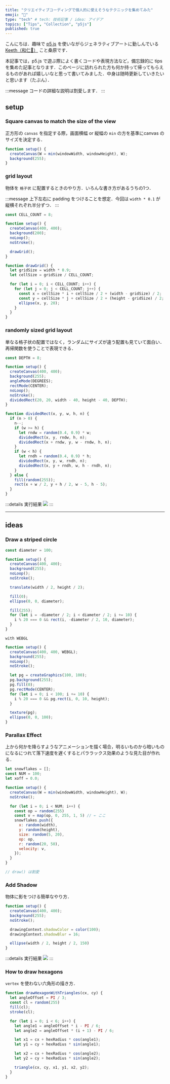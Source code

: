 ```yaml
---
title: "クリエイティブコーディングで個人的に使えそうなテクニックを集めてみた"
emoji: "🎨"
type: "tech" # tech: 技術記事 / idea: アイデア
topics: ["Tips", "Collection", "p5js"]
published: true
---
```


こんにちは．趣味で [p5.js](https://p5js.org/) を使いながらジェネラティブアートに勤しんでいる [Keeth（和仁🐊）](https://x.com/ArtmanKKeeth) こと桑原です．

本記事では，p5.js で遊ぶ際によく書くコードや表現方法など，備忘録的に tips を集めた記事となります．このページに訪れられた方も何か持って帰ってもらえるものがあれば嬉しいなと思って書いてみました．中身は随時更新していきたいと思います（たぶん）．

:::message
コードの詳細な説明は割愛します．
:::

## setup

### Square canvas to match the size of the view

正方形の `canvas` を指定する際，画面横幅 or 縦幅の `min` の方を基準にcanvas のサイズを決定する．

```js
function setup() {
  createCanvas(W = min(windowWidth, windowHeight), W);
  background(255);
}
```

### grid layout

物体を `格子状` に配置するときのやり方．いろんな書き方があるうちの1つ．

:::message
上下左右に padding をつけることを想定．今回は `width * 0.1` が縦横それぞれ半分ずつ．
:::


```js
const CELL_COUNT = 8;

function setup() {
  createCanvas(400, 400);
  background(200);
  noLoop();
  noStroke();

  drawGrid();
}

function drawGrid() {
  let gridSize = width * 0.9;
  let cellSize = gridSize / CELL_COUNT;

  for (let i = 0; i < CELL_COUNT; i++) {
    for (let j = 0; j < CELL_COUNT; j++) {
      const x = cellSize * i + cellSize / 2 + (width - gridSize) / 2;
      const y = cellSize * j + cellSize / 2 + (height - gridSize) / 2;
      ellipse(x, y, 20);
    }
  }
}
```

### randomly sized grid layout

単なる格子状の配置ではなく，ランダムにサイズが違う配置も見ていて面白い．再帰関数を使うことで表現できる．

```js
const DEPTH = 8;

function setup() {
  createCanvas(400, 400);
  background(255);
  angleMode(DEGREES);
  rectMode(CENTER);
  noLoop();
  noStroke();
  dividedRect(20, 20, width - 40, height - 40, DEPTH);
}

function dividedRect(x, y, w, h, n) {
  if (n > 0) {
    n--;
    if (w >= h) {
      let rndw = random(0.4, 0.9) * w;
      dividedRect(x, y, rndw, h, n);
      dividedRect(x + rndw, y, w - rndw, h, n);
    }
    if (w < h) {
      let rndh = random(0.4, 0.9) * h;
      dividedRect(x, y, w, rndh, n);
      dividedRect(x, y + rndh, w, h - rndh, n);
    }
  } else {
    fill(random(255));
    rect(x + w / 2, y + h / 2, w - 5, h - 5);
  }
}
```

:::details 実行結果
![](/images/tips_for_p5js/randomly_sized_grid_layout.png)
:::



---

## ideas

### Draw a striped circle

```js
const diameter = 100;

function setup() {
  createCanvas(400, 400);
  background(255);
  noLoop();
  noStroke();

  translate(width / 2, height / 2);

  fill(0);
  ellipse(0, 0, diameter);

  fill(255);
  for (let i = -diameter / 2; i < diameter / 2; i += 10) {
    i % 20 === 0 && rect(i, -diameter / 2, 10, diameter);
  }
}
```

`with WEBGL`

```js
function setup() {
  createCanvas(400, 400, WEBGL);
  background(255);
  noLoop();
  noStroke();

  let pg = createGraphics(100, 100);
  pg.background(255);
  pg.fill(0);
  pg.rectMode(CENTER);
  for (let i = 0; i < 100; i += 10) {
    i % 20 === 0 && pg.rect(i, 0, 10, height);
  }

  texture(pg);
  ellipse(0, 0, 100);
}
```

### Parallax Effect

上から何かを降らすようなアニメーションを描く場合，明るいものから暗いものになるにつれて落下速度を遅くするとパララックス効果のような見た目が作れる．

```js
let snowflakes = [];
const NUM = 100;
let xoff = 0.0;

function setup() {
  createCanvas(W = min(windowWidth, windowHeight), W);
  noStroke();

  for (let i = 0; i < NUM; i++) {
    const op = random(255)
    const v = map(op, 0, 255, 1, 5) // ← ここ
    snowflakes.push({
      x: random(width),
      y: random(height),
      size: random(5, 20),
      op: op,
      r: random(20, 50),
      velocity: v,
    });
  }
}

// draw() は割愛
```

### Add Shadow

物体に影をつける簡単なやり方．

```js
function setup() {
  createCanvas(400, 400);
  background(255);
  noStroke();

  drawingContext.shadowColor = color(100);
  drawingContext.shadowBlur = 16;

  ellipse(width / 2, height / 2, 150)
}
```

:::details 実行結果
![](/images/tips_for_p5js/add_shadow.png)
:::


### How to draw hexagons

`vertex` を使わない六角形の描き方．

```js
function drawHexagonWithTriangles(cx, cy) {
  let angleOffset = PI / 3;
  const cl = random(255)
  fill(cl);
  stroke(cl);

  for (let i = 0; i < 6; i++) {
    let angle1 = angleOffset * i - PI / 6;
    let angle2 = angleOffset * (i + 1) - PI / 6;

    let x1 = cx + hexRadius * cos(angle1);
    let y1 = cy + hexRadius * sin(angle1);

    let x2 = cx + hexRadius * cos(angle2);
    let y2 = cy + hexRadius * sin(angle2);

    triangle(cx, cy, x1, y1, x2, y2);
  }
}
```